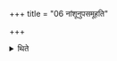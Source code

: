 +++
title = "06 नांशूनुपसमूहति"

+++

<details><summary>थिते</summary>

नांशूनुपसमूहति ६
</details>
